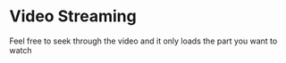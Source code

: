 # Video Streaming
Feel free to seek through the video and it only loads the part you want to       watch
